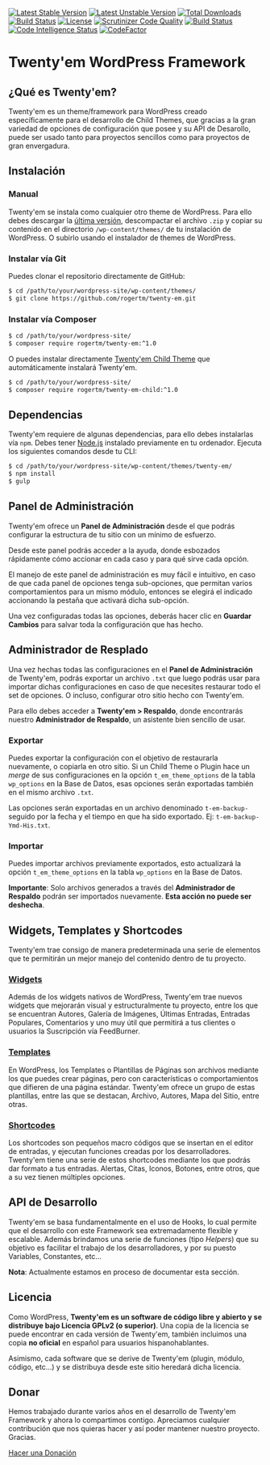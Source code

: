 [![Latest Stable Version](https://poser.pugx.org/rogertm/twenty-em/version)](https://packagist.org/packages/rogertm/twenty-em)
[![Latest Unstable Version](https://poser.pugx.org/rogertm/twenty-em/v/unstable)](//packagist.org/packages/rogertm/twenty-em)
[![Total Downloads](https://poser.pugx.org/rogertm/twenty-em/downloads)](https://packagist.org/packages/rogertm/twenty-em)
[![Build Status](https://travis-ci.org/rogertm/twenty-em.svg?branch=master)](https://travis-ci.org/rogertm/twenty-em)
[![License](https://poser.pugx.org/rogertm/twenty-em/license)](https://packagist.org/packages/rogertm/twenty-em)
[![Scrutinizer Code Quality](https://scrutinizer-ci.com/g/rogertm/twenty-em/badges/quality-score.png?b=master)](https://scrutinizer-ci.com/g/rogertm/twenty-em/?branch=master)
[![Build Status](https://scrutinizer-ci.com/g/rogertm/twenty-em/badges/build.png?b=master)](https://scrutinizer-ci.com/g/rogertm/twenty-em/build-status/master)
[![Code Intelligence Status](https://scrutinizer-ci.com/g/rogertm/twenty-em/badges/code-intelligence.svg?b=master)](https://scrutinizer-ci.com/code-intelligence)
[![CodeFactor](https://www.codefactor.io/repository/github/rogertm/twenty-em/badge)](https://www.codefactor.io/repository/github/rogertm/twenty-em)

# Twenty'em WordPress Framework

## ¿Qué es Twenty'em?
Twenty'em es un theme/framework para WordPress creado específicamente para el desarrollo de Child Themes, que gracias a la gran variedad de opciones de configuración que posee y su API de Desarollo, puede ser usado tanto para proyectos sencillos como para proyectos de gran envergadura.

## Instalación
### Manual
Twenty'em se instala como cualquier otro theme de WordPress. Para ello debes descargar la [última versión](https://github.com/rogertm/twenty-em/releases/latest), descompactar el archivo `.zip` y copiar su contenido en el directorio `/wp-content/themes/` de tu instalación de WordPress. O subirlo usando el instalador de themes de WordPress.
### Instalar vía Git
Puedes clonar el repositorio directamente de GitHub:
```bash
$ cd /path/to/your/wordpress-site/wp-content/themes/
$ git clone https://github.com/rogertm/twenty-em.git
```
### Instalar vía Composer
```bash
$ cd /path/to/your/wordpress-site/
$ composer require rogertm/twenty-em:^1.0
```
O puedes instalar directamente [Twenty'em Child Theme](https://github.com/rogertm/twenty-em-child) que automáticamente instalará Twenty'em.
```bash
$ cd /path/to/your/wordpress-site/
$ composer require rogertm/twenty-em-child:^1.0
```

## Dependencias
Twenty'em requiere de algunas dependencias, para ello debes instalarlas vía `npm`. Debes tener [Node.js](https://nodejs.org/es/) instalado previamente en tu ordenador.
Ejecuta los siguientes comandos desde tu CLI:
```bash
$ cd /path/to/your/wordpress-site/wp-content/themes/twenty-em/
$ npm install
$ gulp
```

## Panel de Administración

Twenty'em ofrece un **Panel de Administración** desde el que podrás configurar la estructura de tu sitio con un mínimo de esfuerzo.

Desde este panel podrás acceder a la ayuda, donde esbozados rápidamente cómo accionar en cada caso y para qué sirve cada opción.

El manejo de este panel de administración es muy fácil e intuitivo, en caso de que cada panel de opciones tenga sub-opciones, que permitan varios comportamientos para un mismo módulo, entonces se elegirá el indicado accionando la pestaña que activará dicha sub-opción.

Una vez configuradas todas las opciones, deberás hacer clic en **Guardar Cambios** para salvar toda la configuración que has hecho.

## Administrador de Resplado

Una vez hechas todas las configuraciones en el **Panel de Administración** de Twenty'em, podrás exportar un archivo `.txt` que luego podrás usar para importar dichas configuraciones en caso de que necesites restaurar todo el set de opciones. O incluso, configurar otro sitio hecho con Twenty'em.

Para ello debes acceder a **Twenty'em > Respaldo**, donde encontrarás nuestro **Administrador de Respaldo**, un asistente bien sencillo de usar.

### Exportar

Puedes exportar la configuración con el objetivo de restaurarla nuevamente, o copiarla en otro sitio. Si un Child Theme o Plugin hace un _merge_ de sus configuraciones en la opción `t_em_theme_options` de la tabla `wp_options` en la Base de Datos, esas opciones serán exportadas también en el mismo archivo `.txt`.

Las opciones serán exportadas en un archivo denominado `t-em-backup-` seguido por la fecha y el tiempo en que ha sido exportado. Ej: `t-em-backup-Ymd-His.txt`.

### Importar

Puedes importar archivos previamente exportados, esto actualizará la opción `t_em_theme_options` en la tabla `wp_options` en la Base de Datos.

**Importante**: Solo archivos generados a través del **Administrador de Respaldo** podrán ser importados nuevamente. **Esta acción no puede ser deshecha**.


## Widgets, Templates y Shortcodes

Twenty'em trae consigo de manera predeterminada una serie de elementos que te permitirán un mejor manejo del contenido dentro de tu proyecto.

### [Widgets](https://themingisprose.com/twenty-em/doc/widgets/)

Además de los widgets nativos de WordPress, Twenty'em trae nuevos widgets que mejorarán visual y estructuralmente tu proyecto, entre los que se encuentran Autores, Galería de Imágenes, Últimas Entradas, Entradas Populares, Comentarios y uno muy útil que permitirá a tus clientes o usuarios la Suscripción vía FeedBurner.

### [Templates](https://themingisprose.com/twenty-em/doc/plantillas-para-paginas/)

En WordPress, los Templates o Plantillas de Páginas son archivos mediante los que puedes crear páginas, pero con características o comportamientos que difieren de una página estándar. Twenty'em ofrece un grupo de estas plantillas, entre las que se destacan, Archivo, Autores, Mapa del Sitio, entre otras.

### [Shortcodes](https://themingisprose.com/twenty-em/doc/shortcodes/)

Los shortcodes son pequeños macro códigos que se insertan en el editor de entradas, y ejecutan funciones creadas por los desarrolladores. Twenty'em tiene una serie de estos shortcodes mediante los que podrás dar formato a tus entradas. Alertas, Citas, Iconos, Botones, entre otros, que a su vez tienen múltiples opciones.

## API de Desarrollo

Twenty'em se basa fundamentalmente en el uso de Hooks, lo cual permite que el desarrollo con este Framework sea extremadamente flexible y escalable. Además brindamos una serie de funciones (tipo _Helpers_) que su objetivo es facilitar el trabajo de los desarrolladores, y por su puesto Variables, Constantes, etc…

**Nota**: Actualmente estamos en proceso de documentar esta sección.

## Licencia

Como WordPress, **Twenty'em es un software de código libre y abierto y se distribuye bajo Licencia GPLv2 (o superior)**. Una copia de la licencia se puede encontrar en cada versión de Twenty'em, también incluimos una copia **no oficial** en español para usuarios hispanohablantes.

Asimismo, cada software que se derive de Twenty'em (plugin, módulo, código, etc…) y se distribuya desde este sitio heredará dicha licencia.

## Donar
Hemos trabajado durante varios años en el desarrollo de Twenty'em Framework y ahora lo compartimos contigo. Apreciamos cualquier contribución que nos quieras hacer y así poder mantener nuestro proyecto. Gracias.

[Hacer una Donación](https://paypal.me/themingisprose)
